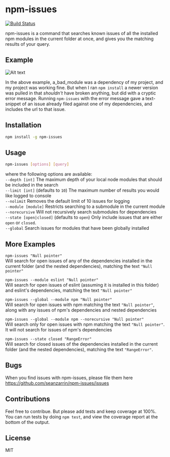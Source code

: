 npm-issues
==============================
[![Build Status](https://travis-ci.org/seanzarrin/npm-issues.svg?branch=master)](https://travis-ci.org/seanzarrin/npm-issues)

npm-issues is a command that searches known issues of all the installed npm modules in the current folder at once, and gives you the matching results of your query.

## Example

![Alt text](/../images/npm-issues.gif?raw=true "When npm install breaks something")

In the above example, a_bad_module was a dependency of my project, and my project was working fine. But when I ran `npm install` a newer version was pulled in that _shouldn't_ have broken anything, but did with a cryptic error message. Running `npm-issues` with the error message gave a text-snippet of an issue already filed against one of my dependencies, and includes the url to that issue.

## Installation
```sh
npm install -g npm-issues
```

## Usage
```sh
npm-issues [options] [query]
```

where the following options are available:  
`--depth [int]`           The maximum depth of your local node modules that should be included in the search  
`--limit [int]`           (defaults to `10`) The maximum number of results you would like logged to console  
`--nolimit`               Removes the default limit of 10 issues for logging  
`--module [module]`       Restricts searching to a submodule in the current module  
`--norecursive`           Will not recursively search submodules for dependencies  
`--state [open|closed]`   (defaults to `open`) Only include issues that are either `open` or `closed`.  
`--global`                Search issues for modules that have been globally installed  

## More Examples
`npm-issues "Null pointer"`  
Will search for open issues of any of the dependencies installed in the current folder (and the nested dependencies), matching the text `"Null pointer"`  

`npm-issues --module eslint "Null pointer"`  
Will search for open issues of eslint (assuming it is installed in this folder) and eslint's dependencies, matching the text `"Null pointer"`

`npm-issues --global --module npm "Null pointer"`  
Will search for open issues with npm matching the text `"Null pointer"`, along with any issues of npm's dependencies and nested dependencies  

`npm-issues --global --module npm --norecursive "Null pointer"`  
Will search only for open issues with npm matching the text `"Null pointer"`. It will not search for issues of npm's dependencies  

`npm-issues --state closed "RangeError"`  
Will search for closed issues of the dependencies installed in the current folder (and the nested dependencies), matching the text `"RangeError"`.

## Bugs
When you find issues with npm-issues, please file them here https://github.com/seanzarrin/npm-issues/issues

## Contributions
Feel free to contribue. But please add tests and keep coverage at 100%. You can run tests by doing `npm test`, and view the coverage report at the bottom of the output.

## License
MIT

